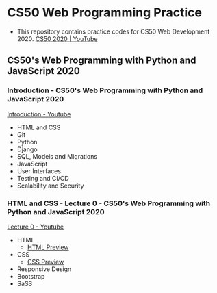 # CS50 Web Programming Practice
* This repository contains practice codes for CS50 Web Development 2020. 
[CS50 2020 | YouTube](https://www.youtube.com/watch?v=Nn7EX3zkGUo&list=PLhQjrBD2T380xvFSUmToMMzERZ3qB5Ueu)

## CS50's Web Programming with Python and JavaScript 2020

### Introduction - CS50's Web Programming with Python and JavaScript 2020
[Introduction - Youtube](https://www.youtube.com/watch?v=Nn7EX3zkGUo&list=PLhQjrBD2T380xvFSUmToMMzERZ3qB5Ueu&index=1)
* HTML and CSS
* Git
* Python
* Django
* SQL, Models and Migrations
* JavaScript
* User Interfaces
* Testing and CI/CD
* Scalability and Security

### HTML and CSS - Lecture 0 - CS50's Web Programming with Python and JavaScript 2020
[Lecture 0 - Youtube](https://www.youtube.com/watch?v=Nn7EX3zkGUo&list=PLhQjrBD2T380xvFSUmToMMzERZ3qB5Ueu&index=2)
* HTML
  - [HTML Preview](https://sinkukumar.github.io/CS50_Web_Programming/html.html)
* CSS
  - [CSS Preview](https://sinkukumar.github.io/CS50_Web_Programming/css.html)
* Responsive Design
* Bootstrap
* SaSS

### 